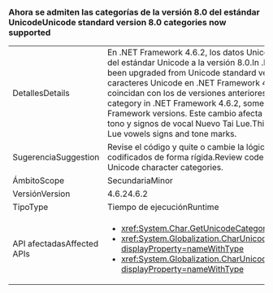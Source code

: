 ### <a name="unicode-standard-version-80-categories-now-supported"></a><span data-ttu-id="6b880-101">Ahora se admiten las categorías de la versión 8.0 del estándar Unicode</span><span class="sxs-lookup"><span data-stu-id="6b880-101">Unicode standard version 8.0 categories now supported</span></span>

|   |   |
|---|---|
|<span data-ttu-id="6b880-102">Detalles</span><span class="sxs-lookup"><span data-stu-id="6b880-102">Details</span></span>|<span data-ttu-id="6b880-103">En .NET Framework 4.6.2, los datos Unicode en la plataforma se han actualizado de la versión 6.3 del estándar Unicode a la versión 8.0.</span><span class="sxs-lookup"><span data-stu-id="6b880-103">In .NET Framework 4.6.2, Unicode data in the framework has been upgraded from Unicode standard version 6.3 to version 8.0.</span></span>  <span data-ttu-id="6b880-104">Al solicitar la categoría de caracteres Unicode en .NET Framework 4.6.2, es posible que algunos de los resultados no coincidan con los de versiones anteriores de .NET Framework.</span><span class="sxs-lookup"><span data-stu-id="6b880-104">When requesting Unicode character category in .NET Framework 4.6.2, some results might not match the results in previous .NET Framework versions.</span></span>  <span data-ttu-id="6b880-105">Este cambio afecta principalmente a las sílabas cheroquis y a las marcas de tono y signos de vocal Nuevo Tai Lue.</span><span class="sxs-lookup"><span data-stu-id="6b880-105">This change mostly affects Cherokee syllables and New Tai Lue vowels signs and tone marks.</span></span>|
|<span data-ttu-id="6b880-106">Sugerencia</span><span class="sxs-lookup"><span data-stu-id="6b880-106">Suggestion</span></span>|<span data-ttu-id="6b880-107">Revise el código y quite o cambie la lógica que depende de categorías de caracteres Unicode codificados de forma rígida.</span><span class="sxs-lookup"><span data-stu-id="6b880-107">Review code and remove/change logic that depends on hard-coded Unicode character categories.</span></span>|
|<span data-ttu-id="6b880-108">Ámbito</span><span class="sxs-lookup"><span data-stu-id="6b880-108">Scope</span></span>|<span data-ttu-id="6b880-109">Secundaria</span><span class="sxs-lookup"><span data-stu-id="6b880-109">Minor</span></span>|
|<span data-ttu-id="6b880-110">Versión</span><span class="sxs-lookup"><span data-stu-id="6b880-110">Version</span></span>|<span data-ttu-id="6b880-111">4.6.2</span><span class="sxs-lookup"><span data-stu-id="6b880-111">4.6.2</span></span>|
|<span data-ttu-id="6b880-112">Tipo</span><span class="sxs-lookup"><span data-stu-id="6b880-112">Type</span></span>|<span data-ttu-id="6b880-113">Tiempo de ejecución</span><span class="sxs-lookup"><span data-stu-id="6b880-113">Runtime</span></span>|
|<span data-ttu-id="6b880-114">API afectadas</span><span class="sxs-lookup"><span data-stu-id="6b880-114">Affected APIs</span></span>|<ul><li><xref:System.Char.GetUnicodeCategory(System.Char)?displayProperty=nameWithType></li><li><xref:System.Globalization.CharUnicodeInfo.GetUnicodeCategory(System.Char)?displayProperty=nameWithType></li><li><xref:System.Globalization.CharUnicodeInfo.GetUnicodeCategory(System.String,System.Int32)?displayProperty=nameWithType></li></ul>|

